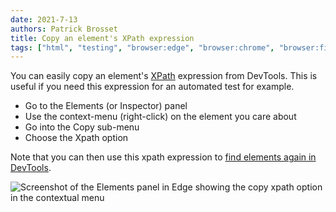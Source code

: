 ```yaml
---
date: 2021-7-13
authors: Patrick Brosset
title: Copy an element's XPath expression
tags: ["html", "testing", "browser:edge", "browser:chrome", "browser:firefox", "browser:safari"]
---
```

You can easily copy an element's [XPath](https://developer.mozilla.org/en-US/docs/Web/XPath) expression from DevTools. This is useful if you need this expression for an automated test for example.

* Go to the Elements (or Inspector) panel
* Use the context-menu (right-click) on the element you care about
* Go into the Copy sub-menu
* Choose the Xpath option

Note that you can then use this xpath expression to [find elements again in DevTools](/tips/en/evaluate-xpath/).

![Screenshot of the Elements panel in Edge showing the copy xpath option in the contextual menu](/assets/img/copy-element-xpath.png)

